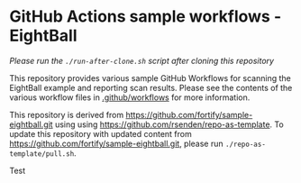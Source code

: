 # GitHub Actions sample workflows - EightBall

*Please run the `./run-after-clone.sh` script after cloning this repository*

This repository provides various sample GitHub Workflows for scanning the EightBall example and reporting scan results.
Please see the contents of the various workflow files in [.github/workflows](.github/workflows) for more information.

This repository is derived from https://github.com/fortify/sample-eightball.git using using https://github.com/rsenden/repo-as-template. 
To update this repository with updated content from https://github.com/fortify/sample-eightball.git, please run `./repo-as-template/pull.sh`.

Test

